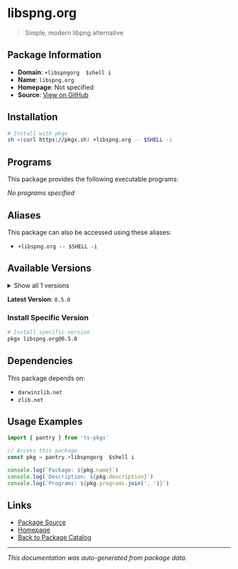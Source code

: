 # libspng.org

> Simple, modern libpng alternative

## Package Information

- **Domain**: `+libspngorg  $shell i`
- **Name**: `libspng.org`
- **Homepage**: Not specified
- **Source**: [View on GitHub](https://github.com/pkgxdev/pantry/tree/main/projects/libspng.org/package.yml)

## Installation

```bash
# Install with pkgx
sh <(curl https://pkgx.sh) +libspng.org -- $SHELL -i
```

## Programs

This package provides the following executable programs:

*No programs specified*

## Aliases

This package can also be accessed using these aliases:

- `+libspng.org -- $SHELL -i`

## Available Versions

<details>
<summary>Show all 1 versions</summary>

- `0.5.0`

</details>

**Latest Version**: `0.5.0`

### Install Specific Version

```bash
# Install specific version
pkgx libspng.org@0.5.0
```

## Dependencies

This package depends on:

- `darwinzlib.net`
- `zlib.net`

## Usage Examples

```typescript
import { pantry } from 'ts-pkgx'

// Access this package
const pkg = pantry.+libspngorg  $shell i

console.log(`Package: ${pkg.name}`)
console.log(`Description: ${pkg.description}`)
console.log(`Programs: ${pkg.programs.join(', ')}`)
```

## Links

- [Package Source](https://github.com/pkgxdev/pantry/tree/main/projects/libspng.org/package.yml)
- [Homepage](#)
- [Back to Package Catalog](../package-catalog.md)

---

*This documentation was auto-generated from package data.*
